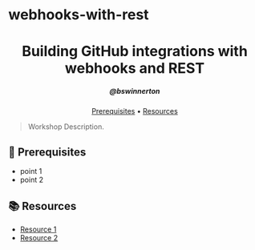 # webhooks-with-rest

<h1 align="center">Building GitHub integrations with webhooks and REST</h1>
<h5 align="center">@bswinnerton</h3>

<p align="center">
  <a href="#mega-prerequisites">Prerequisites</a> •  
  <a href="#books-resources">Resources</a>
</p>

> Workshop Description.

## :mega: Prerequisites
- point 1
- point 2

## :books: Resources
- [Resource 1]()
- [Resource 2]()
